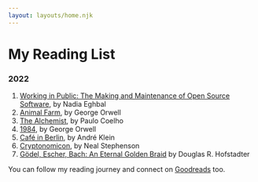 ```yaml
---
layout: layouts/home.njk
---
```


# My Reading List

### 2022

1. [Working in Public: The Making and Maintenance of Open Source Software](https://www.goodreads.com/book/show/54216469-working-in-public), by Nadia Eghbal
1. [Animal Farm](https://www.goodreads.com/book/show/57431086-animal-farm), by George Orwell
1. [The Alchemist](https://www.goodreads.com/book/show/25076674-the-alchemist), by Paulo Coelho
1. [1984](https://www.goodreads.com/book/show/3744438-1984), by George Orwell
1. [Café in Berlin](https://www.goodreads.com/book/show/18806935-caf-in-berlin), by André Klein
1. [Cryptonomicon](https://www.goodreads.com/book/show/816.Cryptonomicon), by Neal Stephenson
1. [Gödel, Escher, Bach: An Eternal Golden Braid](https://www.goodreads.com/book/show/24113.G_del_Escher_Bach) by Douglas R. Hofstadter

You can follow my reading journey and connect on [Goodreads](https://www.goodreads.com/user/show/76654301-dunxen) too.
